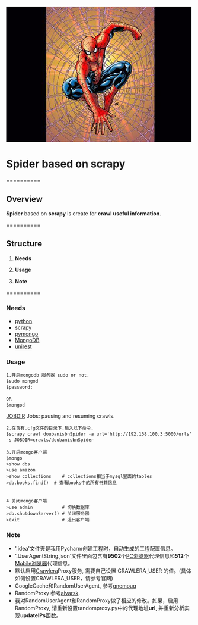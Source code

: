 
![spider icon](./spiderman.png)

# Spider based on scrapy

==========

## Overview

**Spider** based on **scrapy** is create for **crawl useful information**.

==========

## Structure
1. **Needs**

2. **Usage**

3. **Note**


==========

### Needs
* [python](https://www.python.org/downloads/) 
* [scrapy](http://doc.scrapy.org/en/latest/)
* [pymongo](http://api.mongodb.org/python/current/)
* [MongoDB](https://www.mongodb.org/)
* [unirest](http://unirest.io/python.html)


### Usage

    1.开启mongodb 服务器 sudo or not.
    $sudo mongod
    $password: 
    
    OR
    $mongod
    
    
[JOBDIR](http://doc.scrapy.org/en/latest/topics/jobs.html) Jobs: pausing and resuming crawls.

	2.在含有.cfg文件的目录下,输入以下命令, 
	$scrapy crawl doubanisbnSpider -a url='http://192.168.100.3:5000/urls' -s JOBDIR=crawls/doubanisbnSpider
    
    3.开启mongo客户端
    $mongo      
    >show dbs
    >use amazon
    >show collections    # collections相当于mysql里面的tables
    >db.books.find()  # 查看books中的所有书籍信息
    
    
    4 关闭mongo客户端
    >use admin           # 切换数据库
    >db.shutdownServer() # 关闭服务器
    >exit                # 退出客户端


### Note
* '.idea'文件夹是我用Pycharm创建工程时，自动生成的工程配置信息。
* '.UserAgentString.json'文件里面包含有**9502**个[PC浏览器](http://www.useragentstring.com/pages/Browserlist/)代理信息和**512**个[Mobile浏览器](http://www.useragentstring.com/pages/Mobile%20Browserlist/)代理信息。
* 默认启用[Crawlera](http://scrapinghub.com/crawlera/)Proxy服务, 需要自己设置 CRAWLERA_USER 的值。(具体如何设置CRAWLERA_USER，请参考官网)
* GoogleCache和RandomUserAgent, 参考[gnemoug](https://github.com/gnemoug/distribute_crawler/tree/master/woaidu_crawler/woaidu_crawler/contrib/downloadmiddleware)
* RandomProxy 参考[aivarsk](https://github.com/aivarsk/scrapy-proxies). 
* 我对RandomUserAgent和RandomProxy做了相应的修改。如果，启用RandomProxy, 请重新设置randomproxy.py中的代理地址**url**, 并重新分析实现**updateIPs**函数。